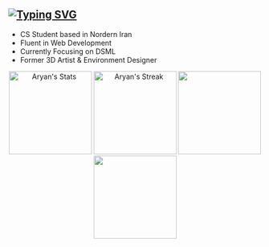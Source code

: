 <!--
[![header](./landscape.png)]()
-->
[![Typing SVG](https://readme-typing-svg.demolab.com?font=Fira+Code&size=30&duration=4000&pause=5000&color=1383F7&width=435&lines=Welcome+Aboard+%F0%9F%91%8B%F0%9F%8F%BC)](https://git.io/typing-svg)<br>
--
- CS Student based in Nordern Iran
- Fluent in Web Development
- Currently Focusing on DSML
- Former 3D Artist & Environment Designer
<div align="center">
  <p>
    <img src="https://github-readme-stats.vercel.app/api?username=a-shygun&theme=tokyonight&show_icons=true&hide_border=true&count_private=true&rank_icon=github&card_width=420px&border_radius=0px&hide_title=true" alt="Aryan's Stats" height="165">
    <img src="https://github-readme-streak-stats.herokuapp.com/?user=a-shygun&theme=tokyonight&hide_border=true&card_width=455px&border_radius=0px" alt="Aryan's Streak" height="165">
    <img height=165 src="https://github-readme-activity-graph.vercel.app/graph?username=a-shygun&border_radius=0&custom_title=activity%20graph&hide_title=true&bg_color=1a1b27&color=81A1C1&line=bf91f3&point=38bdae&area_color=38bdae&title_color=38bdae&area=true&hide_border=true&border_radius=0px"/>
    <img height=165 src="https://github-readme-stats.vercel.app/api/top-langs/?username=a-shygun&theme=tokyonight&show_icons=true&hide_border=true&count_private=true&card_width=455px&border_radius=0px&hide_title=true">
  </p>
</div>
<!--
[![Typing SVG](https://readme-typing-svg.demolab.com?font=Fira+Code&size=30&duration=4000&pause=5000&color=1383F7&width=435&lines=Tech+Stack+%26+Socials%3A)](https://git.io/typing-svg)
--
-->
<div align="start">
<!--     <img alt="Python" src="https://img.shields.io/badge/python-3670A0?style=for-the-badge&logo=python&logoColor=ffdd54">
    &nbsp; -->
<!--     <img alt="MySQL" src="https://img.shields.io/badge/mysql-4479A1.svg?style=for-the-badge&logo=mysql&logoColor=white">
    &nbsp; -->
<!--     <img alt="HTML5" src="https://img.shields.io/badge/html5-%23E34F26.svg?style=for-the-badge&logo=html5&logoColor=white">
    &nbsp;
    <img alt="CSS3" src="https://img.shields.io/badge/css3-%231572B6.svg?style=for-the-badge&logo=css3&logoColor=white">
    &nbsp;
    <img alt="JavaScript" src="https://img.shields.io/badge/javascript-%23323330.svg?style=for-the-badge&logo=javascript&logoColor=%23F7DF1E">
    &nbsp; -->
<!--     <img alt="WordPress" src="https://img.shields.io/badge/WordPress-%23117AC9.svg?style=for-the-badge&logo=WordPress&logoColor=white">
    &nbsp; -->
<!--     <img alt="Git" src="https://img.shields.io/badge/git-%23F05033.svg?style=for-the-badge&logo=git&logoColor=white">
    &nbsp; -->
<!--     <img alt="GitHub" src="https://img.shields.io/badge/github-%23121011.svg?style=for-the-badge&logo=github&logoColor=white">
    &nbsp; -->
<!--     <img alt="Adobe" src="https://img.shields.io/badge/adobe-%23FF0000.svg?style=for-the-badge&logo=adobe&logoColor=white">
    &nbsp; -->
<!--     <img alt="Blender" src="https://img.shields.io/badge/blender-%23F5792A.svg?style=for-the-badge&logo=blender&logoColor=white">
    &nbsp; -->
<!--     <img alt="OpenSea" src="https://img.shields.io/badge/OpenSea-%232081E2.svg?style=for-the-badge&logo=opensea&logoColor=white">
    &nbsp; -->
<!--     <a href="https://instagram.com/ryxnole">
        <img alt="Instagram" src="https://img.shields.io/badge/Instagram-%23E4405F.svg?style=for-the-badge&logo=Instagram&logoColor=white"></a>
    &nbsp; -->
<!--     <a href="https://linkedin.com/in/amirshygun">
        <img alt="LinkedIn" src="https://img.shields.io/badge/LinkedIn-%230077B5.svg?style=for-the-badge&logo=linkedin&logoColor=white"></a>
    &nbsp; -->
<!--     <a href="https://reddit.com/user/Ryxnole">
        <img alt="Reddit" src="https://img.shields.io/badge/Reddit-%23FF4500.svg?style=for-the-badge&logo=Reddit&logoColor=white"></a> -->
</div>



<!--START_SECTION:waka-->
<!--END_SECTION:waka-->

